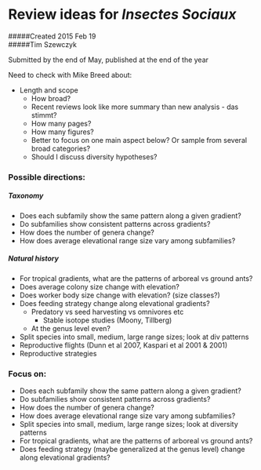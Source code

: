 Review ideas for *Insectes Sociaux*   
===================================  
#####Created 2015 Feb 19  
#####Tim Szewczyk  
  
Submitted by the end of May, published at the end of the year  
  
Need to check with Mike Breed about:  
- Length and scope  
	- How broad?  
	- Recent reviews look like more summary than new analysis - das stimmt?  
	- How many pages?  
	- How many figures?  
	- Better to focus on one main aspect below? Or sample from several broad categories?   
	- Should I discuss diversity hypotheses?  

### Possible directions:
##### Taxonomy  
- Does each subfamily show the same pattern along a given gradient?  
- Do subfamilies show consistent patterns across gradients?  
- How does the number of genera change?  
- How does average elevational range size vary among subfamilies?      
##### Natural history   
- For tropical gradients, what are the patterns of arboreal vs ground ants?  
- Does average colony size change with elevation?  
- Does worker body size change with elevation? (size classes?)  
- Does feeding strategy change along elevational gradients?  
	- Predatory vs seed harvesting vs omnivores etc  
		- Stable isotope studies (Moony, Tillberg)  
	- At the genus level even?  
- Split species into small, medium, large range sizes; look at div patterns  
- Reproductive flights (Dunn et al 2007, Kaspari et al 2001 & 2001)  
- Reproductive strategies  
  
   
### Focus on:
- Does each subfamily show the same pattern along a given gradient?  
- Do subfamilies show consistent patterns across gradients?  
- How does the number of genera change?  
- How does average elevational range size vary among subfamilies?  
- Split species into small, medium, large range sizes; look at diversity patterns  
- For tropical gradients, what are the patterns of arboreal vs ground ants?  
- Does feeding strategy (maybe generalized at the genus level) change along elevational gradients?  
  

